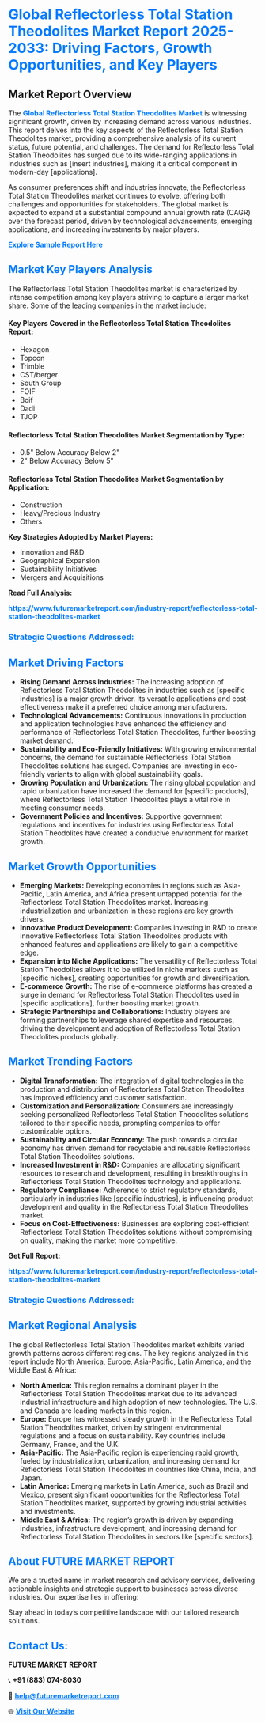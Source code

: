 <h1 style="color: #007BFF;">Global Reflectorless Total Station Theodolites Market Report 2025-2033: Driving Factors, Growth Opportunities, and Key Players</h1>

<section id="overview">
<h2>Market Report Overview</h2>
<p>The <a href="https://www.futuremarketreport.com/industry-report/reflectorless-total-station-theodolites-market" style="color: #007BFF; text-decoration: none;"><strong>Global Reflectorless Total Station Theodolites Market</strong></a> is witnessing significant growth, driven by increasing demand across various industries. This report delves into the key aspects of the Reflectorless Total Station Theodolites market, providing a comprehensive analysis of its current status, future potential, and challenges. The demand for Reflectorless Total Station Theodolites has surged due to its wide-ranging applications in industries such as [insert industries], making it a critical component in modern-day [applications].</p>
<p>As consumer preferences shift and industries innovate, the Reflectorless Total Station Theodolites market continues to evolve, offering both challenges and opportunities for stakeholders. The global market is expected to expand at a substantial compound annual growth rate (CAGR) over the forecast period, driven by technological advancements, emerging applications, and increasing investments by major players.</p>
</section>

<section id="overview">
<p><a href="https://www.futuremarketreport.com/request-sample/reportId=40586" style="color: #007BFF; text-decoration: none;"><strong>Explore Sample Report Here</strong></a></p>
</section>

<section id="key-players">
<h2 style="color: #007BFF;">Market Key Players Analysis</h2>
<p>The Reflectorless Total Station Theodolites market is characterized by intense competition among key players striving to capture a larger market share. Some of the leading companies in the market include:</p>
<h4>Key Players Covered in the Reflectorless Total Station Theodolites Report:</h4>
<ul><li>Hexagon</li><li>Topcon</li><li>Trimble</li><li>CST/berger</li><li>South Group</li><li>FOIF</li><li>Boif</li><li>Dadi</li><li>TJOP</li></ul>
<h4>Reflectorless Total Station Theodolites Market Segmentation by Type:</h4>
<ul><li>0.5&quot; Below Accuracy Below 2&quot;</li><li>2&quot; Below Accuracy Below 5&quot;</li></ul>

<h4>Reflectorless Total Station Theodolites Market Segmentation by Application:</h4>
<ul><li>Construction</li><li>Heavy/Precious Industry</li><li>Others</li></ul>
<p><strong>Key Strategies Adopted by Market Players:</strong></p>
<ul>
<li>Innovation and R&D</li>
<li>Geographical Expansion</li>
<li>Sustainability Initiatives</li>
<li>Mergers and Acquisitions</li>
</ul>
</section>

<section>
<p><strong>Read Full Analysis: </strong></p><a href="https://www.futuremarketreport.com/industry-report/reflectorless-total-station-theodolites-market" style="color: #007BFF; text-decoration: none;"><strong>https://www.futuremarketreport.com/industry-report/reflectorless-total-station-theodolites-market</strong></a>
<h3 style="color: #007BFF;">Strategic Questions Addressed:</h3>
</section>

<section id="driving-factors">
<h2 style="color: #007BFF;">Market Driving Factors</h2>
<ul>
<li><strong>Rising Demand Across Industries:</strong> The increasing adoption of Reflectorless Total Station Theodolites in industries such as [specific industries] is a major growth driver. Its versatile applications and cost-effectiveness make it a preferred choice among manufacturers.</li>
<li><strong>Technological Advancements:</strong> Continuous innovations in production and application technologies have enhanced the efficiency and performance of Reflectorless Total Station Theodolites, further boosting market demand.</li>
<li><strong>Sustainability and Eco-Friendly Initiatives:</strong> With growing environmental concerns, the demand for sustainable Reflectorless Total Station Theodolites solutions has surged. Companies are investing in eco-friendly variants to align with global sustainability goals.</li>
<li><strong>Growing Population and Urbanization:</strong> The rising global population and rapid urbanization have increased the demand for [specific products], where Reflectorless Total Station Theodolites plays a vital role in meeting consumer needs.</li>
<li><strong>Government Policies and Incentives:</strong> Supportive government regulations and incentives for industries using Reflectorless Total Station Theodolites have created a conducive environment for market growth.</li>
</ul>
</section>

<section id="growth-opportunities">
<h2 style="color: #007BFF;">Market Growth Opportunities</h2>
<ul>
<li><strong>Emerging Markets:</strong> Developing economies in regions such as Asia-Pacific, Latin America, and Africa present untapped potential for the Reflectorless Total Station Theodolites market. Increasing industrialization and urbanization in these regions are key growth drivers.</li>
<li><strong>Innovative Product Development:</strong> Companies investing in R&D to create innovative Reflectorless Total Station Theodolites products with enhanced features and applications are likely to gain a competitive edge.</li>
<li><strong>Expansion into Niche Applications:</strong> The versatility of Reflectorless Total Station Theodolites allows it to be utilized in niche markets such as [specific niches], creating opportunities for growth and diversification.</li>
<li><strong>E-commerce Growth:</strong> The rise of e-commerce platforms has created a surge in demand for Reflectorless Total Station Theodolites used in [specific applications], further boosting market growth.</li>
<li><strong>Strategic Partnerships and Collaborations:</strong> Industry players are forming partnerships to leverage shared expertise and resources, driving the development and adoption of Reflectorless Total Station Theodolites products globally.</li>
</ul>
</section>

<section id="trending-factors">
<h2 style="color: #007BFF;">Market Trending Factors</h2>
<ul>
<li><strong>Digital Transformation:</strong> The integration of digital technologies in the production and distribution of Reflectorless Total Station Theodolites has improved efficiency and customer satisfaction.</li>
<li><strong>Customization and Personalization:</strong> Consumers are increasingly seeking personalized Reflectorless Total Station Theodolites solutions tailored to their specific needs, prompting companies to offer customizable options.</li>
<li><strong>Sustainability and Circular Economy:</strong> The push towards a circular economy has driven demand for recyclable and reusable Reflectorless Total Station Theodolites solutions.</li>
<li><strong>Increased Investment in R&D:</strong> Companies are allocating significant resources to research and development, resulting in breakthroughs in Reflectorless Total Station Theodolites technology and applications.</li>
<li><strong>Regulatory Compliance:</strong> Adherence to strict regulatory standards, particularly in industries like [specific industries], is influencing product development and quality in the Reflectorless Total Station Theodolites market.</li>
<li><strong>Focus on Cost-Effectiveness:</strong> Businesses are exploring cost-efficient Reflectorless Total Station Theodolites solutions without compromising on quality, making the market more competitive.</li>
</ul>
</section>

<section>
<p><strong>Get Full Report: </strong></p><a href="https://www.futuremarketreport.com/industry-report/reflectorless-total-station-theodolites-market" style="color: #007BFF; text-decoration: none;"><strong>https://www.futuremarketreport.com/industry-report/reflectorless-total-station-theodolites-market</strong></a>
<h3 style="color: #007BFF;">Strategic Questions Addressed:</h3>
</section>


<section id="regional-analysis">
<h2 style="color: #007BFF;">Market Regional Analysis</h2>
<p>The global Reflectorless Total Station Theodolites market exhibits varied growth patterns across different regions. The key regions analyzed in this report include North America, Europe, Asia-Pacific, Latin America, and the Middle East & Africa:</p>
<ul>
<li><strong>North America:</strong> This region remains a dominant player in the Reflectorless Total Station Theodolites market due to its advanced industrial infrastructure and high adoption of new technologies. The U.S. and Canada are leading markets in this region.</li>
<li><strong>Europe:</strong> Europe has witnessed steady growth in the Reflectorless Total Station Theodolites market, driven by stringent environmental regulations and a focus on sustainability. Key countries include Germany, France, and the U.K.</li>
<li><strong>Asia-Pacific:</strong> The Asia-Pacific region is experiencing rapid growth, fueled by industrialization, urbanization, and increasing demand for Reflectorless Total Station Theodolites in countries like China, India, and Japan.</li>
<li><strong>Latin America:</strong> Emerging markets in Latin America, such as Brazil and Mexico, present significant opportunities for the Reflectorless Total Station Theodolites market, supported by growing industrial activities and investments.</li>
<li><strong>Middle East & Africa:</strong> The region’s growth is driven by expanding industries, infrastructure development, and increasing demand for Reflectorless Total Station Theodolites in sectors like [specific sectors].</li>
</ul>
</section>

<footer>
<h2 style="color: #007BFF;">About FUTURE MARKET REPORT</h2>
<p>We are a trusted name in market research and advisory services, delivering actionable insights and strategic support to businesses across diverse industries. Our expertise lies in offering:</p>

<p>Stay ahead in today’s competitive landscape with our tailored research solutions.</p>

<h2 style="color: #007BFF;">Contact Us:</h2>
<p><strong>FUTURE MARKET REPORT</strong></p>
<p>📞 <strong>+91 (883) 074-8030</strong></p>
<p>📧 <strong><a href="mailto:help@futuremarketreport.com" style="color: #007BFF;">help@futuremarketreport.com</a></strong></p>
<p>🌐 <strong><a href="https://www.futuremarketreport.com/" style="color: #007BFF;">Visit Our Website</a></strong></p>
</footer>